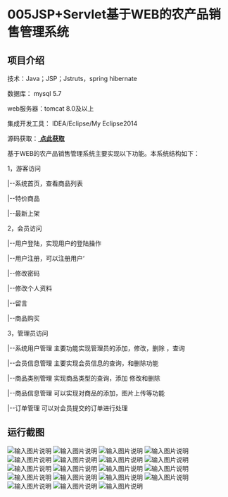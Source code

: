 # 005JSP+Servlet基于WEB的农产品销售管理系统

## 项目介绍
技术：Java；JSP；Jstruts，spring hibernate

数据库： mysql 5.7

web服务器：tomcat 8.0及以上

集成开发工具： IDEA/Eclipse/My Eclipse2014

源码获取：[ **点此获取** ](http://www.shuyue.fun/?type=productinfo&id=151)

基于WEB的农产品销售管理系统主要实现以下功能。本系统结构如下：

1，游客访问

|--系统首页，查看商品列表

|--特价商品

|--最新上架

2，会员访问

|--用户登陆，实现用户的登陆操作

|--用户注册，可以注册用户‘

|--修改密码

|--修改个人资料

|--留言

|--商品购买

3，管理员访问

|--系统用户管理  主要功能实现管理员的添加，修改，删除 ，查询

|--会员信息管理  主要实现会员信息的查询，和删除功能

|--商品类别管理  实现商品类型的查询，添加 修改和删除

|--商品信息管理  可以实现对商品的添加，图片上传等功能

|--订单管理      可以对会员提交的订单进行处理


## 运行截图
![输入图片说明](https://images.gitee.com/uploads/images/2021/0319/142615_f6ea115a_863230.png "屏幕截图.png")
![输入图片说明](https://images.gitee.com/uploads/images/2021/0319/142623_3c1f768e_863230.png "屏幕截图.png")
![输入图片说明](https://images.gitee.com/uploads/images/2021/0319/142631_9980e322_863230.png "屏幕截图.png")
![输入图片说明](https://images.gitee.com/uploads/images/2021/0319/170544_5cb77838_863230.png "屏幕截图.png")
![输入图片说明](https://images.gitee.com/uploads/images/2021/0319/170614_9268c797_863230.png "屏幕截图.png")
![输入图片说明](https://images.gitee.com/uploads/images/2021/0319/170622_0f32fc1e_863230.png "屏幕截图.png")
![输入图片说明](https://images.gitee.com/uploads/images/2021/0319/170631_d1138a38_863230.png "屏幕截图.png")
![输入图片说明](https://images.gitee.com/uploads/images/2021/0319/170641_4a7e1978_863230.png "屏幕截图.png")
![输入图片说明](https://images.gitee.com/uploads/images/2021/0319/170648_afe62799_863230.png "屏幕截图.png")
![输入图片说明](https://images.gitee.com/uploads/images/2021/0319/170656_fa24293f_863230.png "屏幕截图.png")
![输入图片说明](https://images.gitee.com/uploads/images/2021/0319/170707_1e33bdf0_863230.png "屏幕截图.png")
![输入图片说明](https://images.gitee.com/uploads/images/2021/0319/170716_f903e025_863230.png "屏幕截图.png")
![输入图片说明](https://images.gitee.com/uploads/images/2021/0319/170726_012f38aa_863230.png "屏幕截图.png")
![输入图片说明](https://images.gitee.com/uploads/images/2021/0319/170734_3e42a3c1_863230.png "屏幕截图.png")
![输入图片说明](https://images.gitee.com/uploads/images/2021/0319/170743_63c8788a_863230.png "屏幕截图.png")
![输入图片说明](https://images.gitee.com/uploads/images/2021/0319/170757_bed63354_863230.png "屏幕截图.png")
![输入图片说明](https://images.gitee.com/uploads/images/2021/0319/170806_0137026e_863230.png "屏幕截图.png")
![输入图片说明](https://images.gitee.com/uploads/images/2021/0319/170835_1f1a6f86_863230.png "屏幕截图.png")
![输入图片说明](https://images.gitee.com/uploads/images/2021/0319/170843_defb1d03_863230.png "屏幕截图.png")
